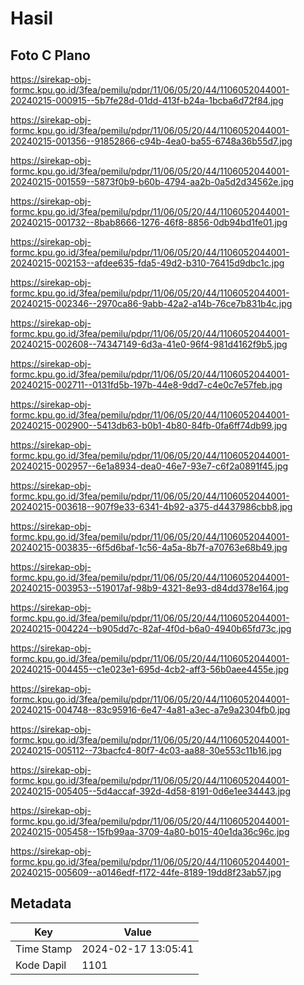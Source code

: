 # Hasil

## Foto C Plano

https://sirekap-obj-formc.kpu.go.id/3fea/pemilu/pdpr/11/06/05/20/44/1106052044001-20240215-000915--5b7fe28d-01dd-413f-b24a-1bcba6d72f84.jpg

https://sirekap-obj-formc.kpu.go.id/3fea/pemilu/pdpr/11/06/05/20/44/1106052044001-20240215-001356--91852866-c94b-4ea0-ba55-6748a36b55d7.jpg

https://sirekap-obj-formc.kpu.go.id/3fea/pemilu/pdpr/11/06/05/20/44/1106052044001-20240215-001559--5873f0b9-b60b-4794-aa2b-0a5d2d34562e.jpg

https://sirekap-obj-formc.kpu.go.id/3fea/pemilu/pdpr/11/06/05/20/44/1106052044001-20240215-001732--8bab8666-1276-46f8-8856-0db94bd1fe01.jpg

https://sirekap-obj-formc.kpu.go.id/3fea/pemilu/pdpr/11/06/05/20/44/1106052044001-20240215-002153--afdee635-fda5-49d2-b310-76415d9dbc1c.jpg

https://sirekap-obj-formc.kpu.go.id/3fea/pemilu/pdpr/11/06/05/20/44/1106052044001-20240215-002346--2970ca86-9abb-42a2-a14b-76ce7b831b4c.jpg

https://sirekap-obj-formc.kpu.go.id/3fea/pemilu/pdpr/11/06/05/20/44/1106052044001-20240215-002608--74347149-6d3a-41e0-96f4-981d4162f9b5.jpg

https://sirekap-obj-formc.kpu.go.id/3fea/pemilu/pdpr/11/06/05/20/44/1106052044001-20240215-002711--0131fd5b-197b-44e8-9dd7-c4e0c7e57feb.jpg

https://sirekap-obj-formc.kpu.go.id/3fea/pemilu/pdpr/11/06/05/20/44/1106052044001-20240215-002900--5413db63-b0b1-4b80-84fb-0fa6ff74db99.jpg

https://sirekap-obj-formc.kpu.go.id/3fea/pemilu/pdpr/11/06/05/20/44/1106052044001-20240215-002957--6e1a8934-dea0-46e7-93e7-c6f2a0891f45.jpg

https://sirekap-obj-formc.kpu.go.id/3fea/pemilu/pdpr/11/06/05/20/44/1106052044001-20240215-003618--907f9e33-6341-4b92-a375-d4437986cbb8.jpg

https://sirekap-obj-formc.kpu.go.id/3fea/pemilu/pdpr/11/06/05/20/44/1106052044001-20240215-003835--6f5d6baf-1c56-4a5a-8b7f-a70763e68b49.jpg

https://sirekap-obj-formc.kpu.go.id/3fea/pemilu/pdpr/11/06/05/20/44/1106052044001-20240215-003953--519017af-98b9-4321-8e93-d84dd378e164.jpg

https://sirekap-obj-formc.kpu.go.id/3fea/pemilu/pdpr/11/06/05/20/44/1106052044001-20240215-004224--b905dd7c-82af-4f0d-b6a0-4940b65fd73c.jpg

https://sirekap-obj-formc.kpu.go.id/3fea/pemilu/pdpr/11/06/05/20/44/1106052044001-20240215-004455--c1e023e1-695d-4cb2-aff3-56b0aee4455e.jpg

https://sirekap-obj-formc.kpu.go.id/3fea/pemilu/pdpr/11/06/05/20/44/1106052044001-20240215-004748--83c95916-6e47-4a81-a3ec-a7e9a2304fb0.jpg

https://sirekap-obj-formc.kpu.go.id/3fea/pemilu/pdpr/11/06/05/20/44/1106052044001-20240215-005112--73bacfc4-80f7-4c03-aa88-30e553c11b16.jpg

https://sirekap-obj-formc.kpu.go.id/3fea/pemilu/pdpr/11/06/05/20/44/1106052044001-20240215-005405--5d4accaf-392d-4d58-8191-0d6e1ee34443.jpg

https://sirekap-obj-formc.kpu.go.id/3fea/pemilu/pdpr/11/06/05/20/44/1106052044001-20240215-005458--15fb99aa-3709-4a80-b015-40e1da36c96c.jpg

https://sirekap-obj-formc.kpu.go.id/3fea/pemilu/pdpr/11/06/05/20/44/1106052044001-20240215-005609--a0146edf-f172-44fe-8189-19dd8f23ab57.jpg


## Metadata

| Key        | Value               |
| ---------- | ------------------- |
| Time Stamp | 2024-02-17 13:05:41 |
| Kode Dapil | 1101                |



